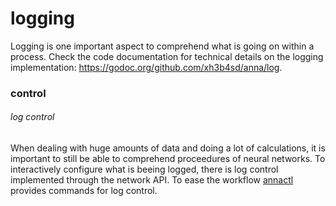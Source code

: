 # logging
Logging is one important aspect to comprehend what is going on within a
process. Check the code documentation for technical details on the logging
implementation: https://godoc.org/github.com/xh3b4sd/anna/log.

### control

###### log control
When dealing with huge amounts of data and doing a lot of calculations, it is
important to still be able to comprehend proceedures of neural networks. To
interactively configure what is beeing logged, there is log control implemented
through the network API. To ease the workflow [annactl](annactl.md) provides
commands for log control.

